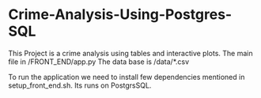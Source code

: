# Crime-Analysis-Using-Postgres-SQL

This Project is a crime analysis using tables and interactive plots.
The main file in /FRONT_END/app.py
The data base is /data/*.csv

To run the application we need to install few dependencies mentioned in setup_front_end.sh. 
Its runs on PostgrsSQL.
